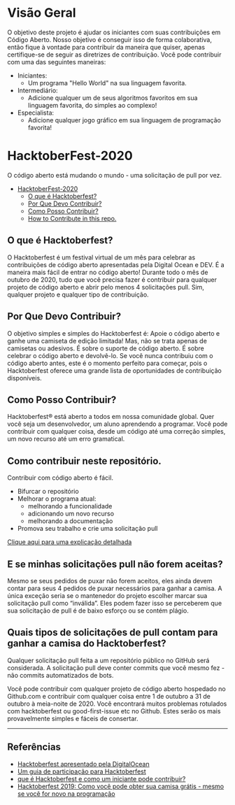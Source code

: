# Visão Geral
O objetivo deste projeto é ajudar os iniciantes com suas contribuições em Código Aberto. Nosso objetivo é conseguir isso de forma colaborativa, então fique à vontade para contribuir da maneira que quiser, apenas certifique-se de seguir as diretrizes de contribuição. Você pode contribuir com uma das seguintes maneiras:

- Iniciantes:
	- Um programa "Hello World" na sua linguagem favorita.
- Intermediário:
	- Adicione qualquer um de seus algoritmos favoritos em sua linguagem favorita, do simples ao complexo!
- Especialista:
	- Adicione qualquer jogo gráfico em sua linguagem de programação favorita!

# HacktoberFest-2020

O código aberto está mudando o mundo - uma solicitação de pull por vez.


- [HacktoberFest-2020](#hacktoberfest-2020)
  - [O que é Hacktoberfest?](#what-is-hacktoberfest)
  - [Por Que Devo Contribuir?](#-why-should-i-contribute)
  - [Como Posso Contribuir?](#what-can-i-contribute)
  - [How to Contribute in this repo.](#how-to-contribute-in-this-repo)

## O que é Hacktoberfest?

O Hacktoberfest é um festival virtual de um mês para celebrar as contribuições de código aberto apresentadas pela Digital Ocean e DEV. É a maneira mais fácil de entrar no código aberto!
Durante todo o mês de outubro de 2020, tudo que você precisa fazer é contribuir para qualquer projeto de código aberto e abrir pelo menos 4 solicitações pull. Sim, qualquer projeto e qualquer tipo de contribuição.

## Por Que Devo Contribuir?

O objetivo simples e simples do Hacktoberfest é:
Apoie o código aberto e ganhe uma camiseta de edição limitada!
Mas, não se trata apenas de camisetas ou adesivos. É sobre o suporte de código aberto. É sobre celebrar o código aberto e devolvê-lo. Se você nunca contribuiu com o código aberto antes, este é o momento perfeito para começar, pois o Hacktoberfest oferece uma grande lista de oportunidades de contribuição disponíveis.

## Como Posso Contribuir?

Hacktoberfest® está aberto a todos em nossa comunidade global. Quer você seja um desenvolvedor, um aluno aprendendo a programar. Você pode contribuir com qualquer coisa, desde um código até uma correção simples, um novo recurso até um erro gramatical.

## Como contribuir neste repositório.

Contribuir com código aberto é fácil.

- Bifurcar o repositório
- Melhorar o programa atual:
  - melhorando a funcionalidade
  - adicionando um novo recurso
  - melhorando a documentação
- Promova seu trabalho e crie uma solicitação pull

[Clique aqui para uma explicação detalhada](/Contribute.md)

## E se minhas solicitações pull não forem aceitas?

Mesmo se seus pedidos de puxar não forem aceitos, eles ainda devem contar para seus 4 pedidos de puxar necessários para ganhar a camisa. A única exceção seria se o mantenedor do projeto escolher marcar sua solicitação pull como “inválida”. Eles podem fazer isso se perceberem que sua solicitação de pull é de baixo esforço ou se contém plágio.

## Quais tipos de solicitações de pull contam para ganhar a camisa do Hacktoberfest?

Qualquer solicitação pull feita a um repositório público no GitHub será considerada. A solicitação pull deve conter commits que você mesmo fez - não commits automatizados de bots.

Você pode contribuir com qualquer projeto de código aberto hospedado no Github.com e contribuir com qualquer coisa entre 1 de outubro a 31 de outubro à meia-noite de 2020. Você encontrará muitos problemas rotulados com hacktoberfest ou good-first-issue etc no Github. Estes serão os mais provavelmente simples e fáceis de consertar.

---
## Referências

- [Hacktoberfest apresentado pela DigitalOcean](https://hacktoberfest.digitalocean.com/)
- [Um guia de participação para Hacktoberfest](https://dev.to/zenika/a-participation-guide-for-hacktoberfest-19c1)
- [que é Hacktoberfest e como um iniciante pode contribuir?](https://medium.com/@bawantharathnayaka/what-is-hacktoberfest-and-how-can-a-beginner-contribute-39cf2081804e)
- [Hacktoberfest 2019: Como você pode obter sua camisa grátis - mesmo se você for novo na programação](https://www.freecodecamp.org/news/hacktoberfest-2018-how-you-can-get-your-free-shirt-even-if-youre-new-to-coding-96080dd0b01b/)
